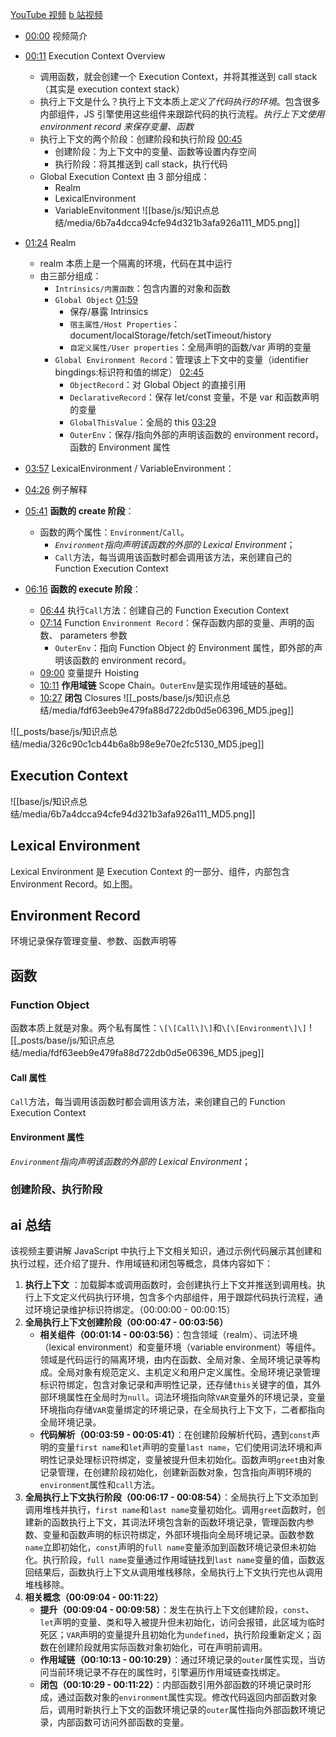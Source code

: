 [YouTube 视频](https://www.youtube.com/watch?v=zdGfo6I1yrA&ab_channel=LydiaHallie)
[b 站视频](https://www.bilibili.com/video/BV16w4m197PV/?spm_id_from=333.999.0.0&vd_source=22af953ea4c09540ad1966711a2d53f0)

- [00:00](https://www.bilibili.com/video/BV16w4m197PV/?t=0.108247#t=0.11) 视频简介
- [00:11](https://www.bilibili.com/video/BV16w4m197PV/?t=11.645425#t=11.65) Execution Context Overview
  - 调用函数，就会创建一个 Execution Context，并将其推送到 call stack（其实是 execution context stack）
  - 执行上下文是什么？执行上下文本质上*定义了代码执行的环境*。包含很多内部组件，JS 引擎使用这些组件来跟踪代码的执行流程。_执行上下文使用 environment record 来保存变量、函数_
  - 执行上下文的两个阶段：创建阶段和执行阶段 [00:45](https://www.bilibili.com/video/BV16w4m197PV/?t=45.180927#t=45.18)
    - 创建阶段：为上下文中的变量、函数等设置内存空间
    - 执行阶段：将其推送到 call stack，执行代码
  - Global Execution Context 由 3 部分组成： 
	  - Realm 
	  - LexicalEnvironment 
	  - VariableEnvitonment
    ![[base/js/知识点总结/media/6b7a4dcca94cfe94d321b3afa926a111_MD5.png]]
- [01:24](https://www.bilibili.com/video/BV16w4m197PV/?t=84.613012#t=01:24.61) Realm
  - realm 本质上是一个隔离的环境，代码在其中运行
  - 由三部分组成：
    - `Intrinsics/内置函数`：包含内置的对象和函数
    - `Global Object` [01:59](https://www.bilibili.com/video/BV16w4m197PV/?t=119.898017#t=01:59.90)
      - 保存/暴露 Intrinsics
      - `宿主属性/Host Properties`： document/localStorage/fetch/setTimeout/history
      - `自定义属性/User properties`：全局声明的函数/var 声明的变量
    - `Global Environment Record`：管理该上下文中的变量（identifier bingdings:标识符和值的绑定） [02:45](https://www.bilibili.com/video/BV16w4m197PV/?t=165.269302#t=02:45.27)
      - `ObjectRecord`：对 Global Object 的直接引用
      - `DeclarativeRecord`：保存 let/const 变量，不是 var 和函数声明的变量
      - `GlobalThisValue`：全局的 this [03:29](https://www.bilibili.com/video/BV16w4m197PV/?t=209.731061#t=03:29.73)
      - `OuterEnv`：保存/指向外部的声明该函数的 environment record，函数的 Environment 属性
- [03:57](https://www.bilibili.com/video/BV16w4m197PV/?t=237.500098#t=03:57.50) LexicalEnvironment / VariableEnvironment：
- [04:26](https://www.bilibili.com/video/BV16w4m197PV/?t=266.597824#t=04:26.60) 例子解释

- [05:41](https://www.bilibili.com/video/BV16w4m197PV/?t=341.015584#t=05:41.02) **函数的 create 阶段**： 
	- 函数的两个属性：`Environment`/`Call`。
		- _`Environment`指向声明该函数的外部的 Lexical Environment_；
		- `Call`方法，每当调用该函数时都会调用该方法，来创建自己的 Function Execution Context
- [06:16](https://www.bilibili.com/video/BV16w4m197PV/?t=376.839284#t=06:16.84) **函数的 execute 阶段**：
    - [06:44](https://www.bilibili.com/video/BV16w4m197PV/?t=404.722898#t=06:44.72) 执行`Call`方法：创建自己的 Function Execution Context
    - [07:14](https://www.bilibili.com/video/BV16w4m197PV/?t=434.361555#t=07:14.36) Function `Environment Record`：保存函数内部的变量、声明的函数、 parameters 参数
		- `OuterEnv`：指向 Function Object 的 Environment 属性，即外部的声明该函数的 environment record。
    - [09:00](https://www.bilibili.com/video/BV16w4m197PV/?t=540.666144#t=09:00.67) 变量提升 Hoisting
    - [10:11](https://www.bilibili.com/video/BV16w4m197PV/?t=611.420751#t=10:11.42) **作用域链** Scope Chain。`OuterEnv`是实现作用域链的基础。
    - [10:27](https://www.bilibili.com/video/BV16w4m197PV/?t=627.557933#t=10:27.56) **闭包** Closures
![[_posts/base/js/知识点总结/media/fdf63eeb9e479fa88d722db0d5e06396_MD5.jpeg]]

![[_posts/base/js/知识点总结/media/326c90c1cb44b6a8b98e9e70e2fc5130_MD5.jpeg]]

## Execution Context
![[base/js/知识点总结/media/6b7a4dcca94cfe94d321b3afa926a111_MD5.png]]


## Lexical Environment
Lexical Environment 是 Execution Context 的一部分、组件，内部包含 Environment Record。如上图。

## Environment Record

环境记录保存管理变量、参数、函数声明等

## 函数
### Function Object
函数本质上就是对象。两个私有属性：`\[\[Call\]\]`和`\[\[Environment\]\]`
![[_posts/base/js/知识点总结/media/fdf63eeb9e479fa88d722db0d5e06396_MD5.jpeg]]

#### Call 属性
`Call`方法，每当调用该函数时都会调用该方法，来创建自己的 Function Execution Context


#### Environment 属性
_`Environment`指向声明该函数的外部的 Lexical Environment_；


### 创建阶段、执行阶段



## ai 总结

该视频主要讲解 JavaScript 中执行上下文相关知识，通过示例代码展示其创建和执行过程，还介绍了提升、作用域链和闭包等概念，具体内容如下：

1. **执行上下文** ：加载脚本或调用函数时，会创建执行上下文并推送到调用栈。执行上下文定义代码执行环境，包含多个内部组件，用于跟踪代码执行流程，通过环境记录维护标识符绑定。（00:00:00 - 00:00:15）
2. **全局执行上下文创建阶段（00:00:47 - 00:03:56）**
   - **相关组件（00:01:14 - 00:03:56）**：包含领域（realm）、词法环境（lexical environment）和变量环境（variable environment）等组件。领域是代码运行的隔离环境，由内在函数、全局对象、全局环境记录等构成。全局对象有规范定义、主机定义和用户定义属性。全局环境记录管理标识符绑定，包含对象记录和声明性记录，还存储`this`关键字的值，其外部环境属性在全局时为`null`。词法环境指向除`VAR`变量外的环境记录，变量环境指向存储`VAR`变量绑定的环境记录，在全局执行上下文下，二者都指向全局环境记录。
   - **代码解析（00:03:59 - 00:05:41）**：在创建阶段解析代码，遇到`const`声明的变量`first name`和`let`声明的变量`last name`，它们使用词法环境和声明性记录处理标识符绑定，变量被提升但未初始化。函数声明`greet`由对象记录管理，在创建阶段初始化，创建新函数对象，包含指向声明环境的`environment`属性和`call`方法。
3. **全局执行上下文执行阶段（00:06:17 - 00:08:54）**：全局执行上下文添加到调用堆栈并执行，`first name`和`last name`变量初始化。调用`greet`函数时，创建新的函数执行上下文，其词法环境包含新的函数环境记录，管理函数内参数、变量和函数声明的标识符绑定，外部环境指向全局环境记录。函数参数`name`立即初始化，`const`声明的`full name`变量添加到函数环境记录但未初始化。执行阶段，`full name`变量通过作用域链找到`last name`变量的值，函数返回结果后，函数执行上下文从调用堆栈移除，全局执行上下文执行完也从调用堆栈移除。
4. **相关概念（00:09:04 - 00:11:22）**
   - **提升（00:09:04 - 00:09:58）**：发生在执行上下文创建阶段，`const`、`let`声明的变量、类和导入被提升但未初始化，访问会报错，此区域为临时死区；`VAR`声明的变量提升且初始化为`undefined`，执行阶段重新定义；函数在创建阶段就用实际函数对象初始化，可在声明前调用。
   - **作用域链（00:10:13 - 00:10:29）**：通过环境记录的`outer`属性实现，当访问当前环境记录不存在的属性时，引擎遍历作用域链查找绑定。
   - **闭包（00:10:29 - 00:11:22）**：内部函数引用外部函数的环境记录时形成，通过函数对象的`environment`属性实现。修改代码返回内部函数对象后，调用时新执行上下文的函数环境记录的`outer`属性指向外部函数环境记录，内部函数可访问外部函数的变量。
